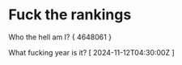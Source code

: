 # Fuck the rankings

Who the hell am I?
{ 4648061 }

What fucking year is it?
[ 2024-11-12T04:30:00Z ]
